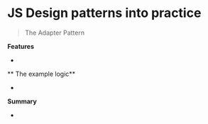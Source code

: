 # JS Design patterns into practice

> The Adapter Pattern


**Features**

* 

** The example logic**

* 


**Summary**

* 
